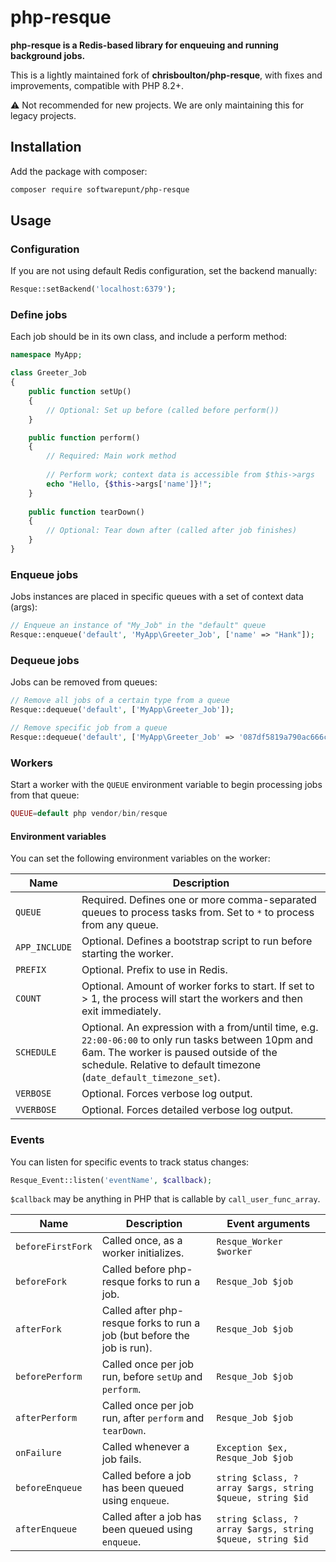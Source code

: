 # php-resque

**php-resque is a Redis-based library for enqueuing and running background jobs.**

This is a lightly maintained fork of **chrisboulton/php-resque**, with fixes and improvements, compatible with PHP 8.2+.

⚠️ Not recommended for new projects. We are only maintaining this for legacy projects.

## Installation

Add the package with composer:

```bash
composer require softwarepunt/php-resque
```

## Usage

### Configuration

If you are not using default Redis configuration, set the backend manually:

```php
Resque::setBackend('localhost:6379');
```

### Define jobs

Each job should be in its own class, and include a perform method:

```php
namespace MyApp;

class Greeter_Job
{
    public function setUp()
    {
        // Optional: Set up before (called before perform())
    }

    public function perform()
    {
        // Required: Main work method
        
        // Perform work; context data is accessible from $this->args
        echo "Hello, {$this->args['name']}!";
    }
    
    public function tearDown()
    {
        // Optional: Tear down after (called after job finishes)
    }
}
```

### Enqueue jobs

Jobs instances are placed in specific queues with a set of context data (args):

```php
// Enqueue an instance of "My_Job" in the "default" queue
Resque::enqueue('default', 'MyApp\Greeter_Job', ['name' => "Hank"]);
```

### Dequeue jobs

Jobs can be removed from queues:

```php
// Remove all jobs of a certain type from a queue
Resque::dequeue('default', ['MyApp\Greeter_Job']);

// Remove specific job from a queue
Resque::dequeue('default', ['MyApp\Greeter_Job' => '087df5819a790ac666c9608e2234b21e']);
```

### Workers

Start a worker with the `QUEUE` environment variable to begin processing jobs from that queue:

```php
QUEUE=default php vendor/bin/resque
```

#### Environment variables

You can set the following environment variables on the worker:

| Name          | Description                                                                                                                                                                                                          |
|---------------|----------------------------------------------------------------------------------------------------------------------------------------------------------------------------------------------------------------------|
| `QUEUE`       | Required. Defines one or more comma-separated queues to process tasks from. Set to `*` to process from any queue.                                                                                                    |
| `APP_INCLUDE` | Optional. Defines a bootstrap script to run before starting the worker.                                                                                                                                              |
| `PREFIX`      | Optional. Prefix to use in Redis.                                                                                                                                                                                    |
| `COUNT`       | Optional. Amount of worker forks to start. If set to > 1, the process will start the workers and then exit immediately.                                                                                              |
| `SCHEDULE`    | Optional. An expression with a from/until time, e.g. `22:00-06:00` to only run tasks between 10pm and 6am. The worker is paused outside of the schedule. Relative to default timezone (`date_default_timezone_set`). | 
| `VERBOSE`     | Optional. Forces verbose log output.                                                                                                                                                                                 |
| `VVERBOSE`    | Optional. Forces detailed verbose log output.                                                                                                                                                                        |

### Events

You can listen for specific events to track status changes:

```php
Resque_Event::listen('eventName', $callback);
```

`$callback` may be anything in PHP that is callable by `call_user_func_array`.

| Name              | Description                                                             | Event arguments                                          |
|-------------------|-------------------------------------------------------------------------|----------------------------------------------------------|
| `beforeFirstFork` | Called once, as a worker initializes.                                   | `Resque_Worker $worker`                                  |
| `beforeFork`      | Called before php-resque forks to run a job.                            | `Resque_Job $job`                                        |
| `afterFork`       | Called after php-resque forks to run a job (but before the job is run). | `Resque_Job $job`                                        |
| `beforePerform`   | Called once per job run, before `setUp` and `perform`.                  | `Resque_Job $job`                                        |
| `afterPerform`    | Called once per job run, after `perform` and `tearDown`.                | `Resque_Job $job`                                        |
| `onFailure`       | Called whenever a job fails.                                            | `Exception $ex, Resque_Job $job`                         |
| `beforeEnqueue`   | Called before a job has been queued using `enqueue`.                    | `string $class, ?array $args, string $queue, string $id` |
| `afterEnqueue`    | Called after a job has been queued using `enqueue`.                     | `string $class, ?array $args, string $queue, string $id` |
